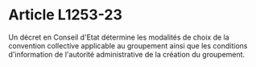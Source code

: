 # Article L1253-23

Un décret en Conseil d'Etat détermine les modalités de choix de la convention collective applicable au groupement ainsi que les conditions d'information de l'autorité administrative de la création du groupement.